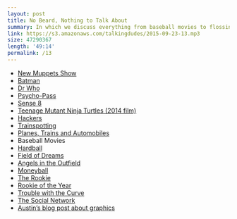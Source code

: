 ```yaml
---
layout: post
title: No Beard, Nothing to Talk About
summary: In which we discuss everything from baseball movies to flossing.
link: https://s3.amazonaws.com/talkingdudes/2015-09-23-13.mp3
size: 47290367
length: '49:14'
permalink: /13
---
```


- [New Muppets Show](https://en.wikipedia.org/wiki/The_Muppets_(TV_series))
- [Batman](https://en.wikipedia.org/wiki/Batman_(1989_film))
- [Dr Who](https://en.wikipedia.org/wiki/Doctor_Who)
- [Psycho-Pass](https://en.wikipedia.org/wiki/Psycho-Pass)
- [Sense 8](https://en.wikipedia.org/wiki/Sense8)
- [Teenage Mutant Ninja Turtles (2014 film)](https://en.wikipedia.org/wiki/Teenage_Mutant_Ninja_Turtles_(2014_film))
- [Hackers](https://en.wikipedia.org/wiki/Hackers_(film))
- [Trainspotting](https://en.wikipedia.org/wiki/Trainspotting_(film))
- [Planes, Trains and Automobiles](https://en.wikipedia.org/wiki/Planes,_Trains_and_Automobiles)
- Baseball Movies
- [Hardball](https://en.wikipedia.org/wiki/Hardball_(film))
- [Field of Dreams](https://en.wikipedia.org/wiki/Field_of_Dreams)
- [Angels in the Outfield](https://en.wikipedia.org/wiki/Angels_in_the_Outfield_(1994_film))
- [Moneyball](https://en.wikipedia.org/wiki/Moneyball)
- [The Rookie](https://en.wikipedia.org/wiki/The_Rookie_(2002_film))
- [Rookie of the Year](https://en.wikipedia.org/wiki/Rookie_of_the_Year_(film))
- [Trouble with the Curve](https://en.wikipedia.org/wiki/Trouble_with_the_Curve)
- [The Social Network](https://en.wikipedia.org/wiki/The_Social_Network)
- [Austin’s blog post about graphics](http://www.dadsspecialtyprinting.com/blog/filetypes)
